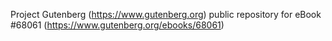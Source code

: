 Project Gutenberg (https://www.gutenberg.org) public repository for
eBook #68061 (https://www.gutenberg.org/ebooks/68061)
